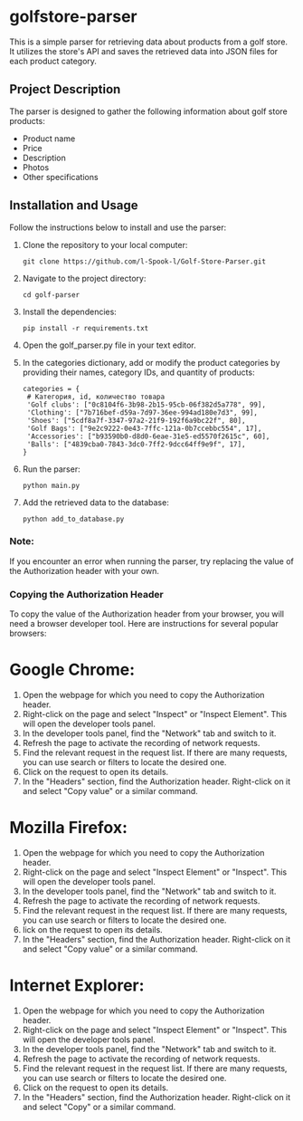 # golfstore-parser

This is a simple parser for retrieving data about products from a golf store. It utilizes the store's API and saves the retrieved data into JSON files for each product category.

## Project Description

The parser is designed to gather the following information about golf store products:

- Product name
- Price
- Description
- Photos
- Other specifications

## Installation and Usage

Follow the instructions below to install and use the parser:

1. Clone the repository to your local computer:
   ```shell
   git clone https://github.com/l-Spook-l/Golf-Store-Parser.git

2. Navigate to the project directory:
   ```shell
   cd golf-parser
   
3. Install the dependencies:
   ```shell
   pip install -r requirements.txt
   
4. Open the golf_parser.py file in your text editor.

5. In the categories dictionary, add or modify the product categories by providing their names, category IDs, and quantity of products:
   ```shell
   categories = {
    # Категория, id, количество товара
    'Golf clubs': ["0c8104f6-3b98-2b15-95cb-06f382d5a778", 99],
    'Clothing': ["7b716bef-d59a-7d97-36ee-994ad180e7d3", 99],
    'Shoes': ["5cdf8a7f-3347-97a2-21f9-192f6a9bc22f", 80],
    'Golf Bags': ["9e2c9222-0e43-7ffc-121a-0b7ccebbc554", 17],
    'Accessories': ["b93590b0-d8d0-6eae-31e5-ed5570f2615c", 60],
    'Balls': ["4839cba0-7843-3dc0-7ff2-9dcc64ff9e9f", 17],
   }

6. Run the parser:
   ```shell
   python main.py
   
7. Add the retrieved data to the database:
   ```shell
   python add_to_database.py

### Note:
If you encounter an error when running the parser, try replacing the value of the Authorization header with your own.

### Copying the Authorization Header
To copy the value of the Authorization header from your browser, you will need a browser developer tool. Here are instructions for several popular browsers:

# Google Chrome:
1. Open the webpage for which you need to copy the Authorization header.
2. Right-click on the page and select "Inspect" or "Inspect Element". This will open the developer tools panel.
3. In the developer tools panel, find the "Network" tab and switch to it.
4. Refresh the page to activate the recording of network requests.
5. Find the relevant request in the request list. If there are many requests, you can use search or filters to locate the desired one.
6. Click on the request to open its details.
7. In the "Headers" section, find the Authorization header. Right-click on it and select "Copy value" or a similar command.

# Mozilla Firefox:
1. Open the webpage for which you need to copy the Authorization header.
2. Right-click on the page and select "Inspect Element" or "Inspect". This will open the developer tools panel.
3. In the developer tools panel, find the "Network" tab and switch to it.
4. Refresh the page to activate the recording of network requests.
5. Find the relevant request in the request list. If there are many requests, you can use search or filters to locate the desired one.
6. lick on the request to open its details.
7. In the "Headers" section, find the Authorization header. Right-click on it and select "Copy value" or a similar command.

# Internet Explorer:
1. Open the webpage for which you need to copy the Authorization header.
2. Right-click on the page and select "Inspect Element" or "Inspect". This will open the developer tools panel.
3. In the developer tools panel, find the "Network" tab and switch to it.
4. Refresh the page to activate the recording of network requests.
5. Find the relevant request in the request list. If there are many requests, you can use search or filters to locate the desired one.
6. Click on the request to open its details.
7. In the "Headers" section, find the Authorization header. Right-click on it and select "Copy" or a similar command.
